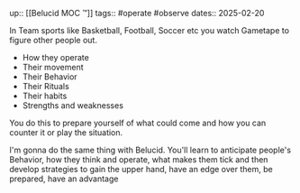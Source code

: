 up:: [[Belucid MOC ™]]
tags:: #operate #observe
dates:: 2025-02-20

In Team sports like Basketball, Football, Soccer etc you watch Gametape to figure other people out.
- How they operate
- Their movement
- Their Behavior
- Their Rituals
- Their habits
- Strengths and weaknesses

You do this to prepare yourself of what could come and how you can counter it or play the situation.

I'm gonna do the same thing with Belucid.
You'll learn to anticipate people's Behavior, how they think and operate, what makes them tick and then develop strategies to gain the upper hand, have an edge over them, be prepared, have an advantage 
